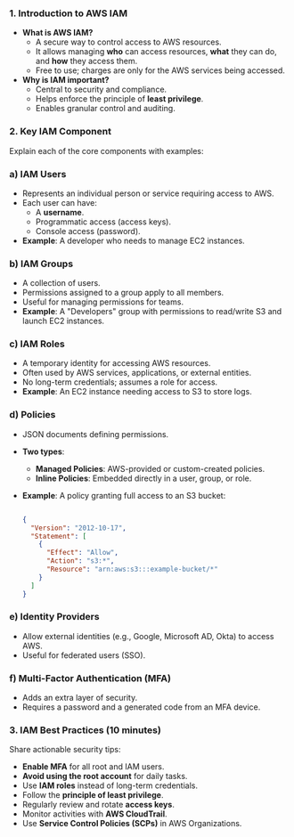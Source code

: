 ### **1. Introduction to AWS IAM**

- **What is AWS IAM?**
    - A secure way to control access to AWS resources.
    - It allows managing **who** can access resources, **what** they can do, and **how** they access them.
    - Free to use; charges are only for the AWS services being accessed.
- **Why is IAM important?**
    - Central to security and compliance.
    - Helps enforce the principle of **least privilege**.
    - Enables granular control and auditing.

### **2. Key IAM Component**

Explain each of the core components with examples:

### **a) IAM Users**

- Represents an individual person or service requiring access to AWS.
- Each user can have:
    - A **username**.
    - Programmatic access (access keys).
    - Console access (password).
- **Example**: A developer who needs to manage EC2 instances.

### **b) IAM Groups**

- A collection of users.
- Permissions assigned to a group apply to all members.
- Useful for managing permissions for teams.
- **Example**: A "Developers" group with permissions to read/write S3 and launch EC2 instances.

### **c) IAM Roles**

- A temporary identity for accessing AWS resources.
- Often used by AWS services, applications, or external entities.
- No long-term credentials; assumes a role for access.
- **Example**: An EC2 instance needing access to S3 to store logs.

### **d) Policies**

- JSON documents defining permissions.
- **Two types**:
    - **Managed Policies**: AWS-provided or custom-created policies.
    - **Inline Policies**: Embedded directly in a user, group, or role.
- **Example**: A policy granting full access to an S3 bucket:
    
    ```json
    
    {
      "Version": "2012-10-17",
      "Statement": [
        {
          "Effect": "Allow",
          "Action": "s3:*",
          "Resource": "arn:aws:s3:::example-bucket/*"
        }
      ]
    }
    
    ```
    

### **e) Identity Providers**

- Allow external identities (e.g., Google, Microsoft AD, Okta) to access AWS.
- Useful for federated users (SSO).

### **f) Multi-Factor Authentication (MFA)**

- Adds an extra layer of security.
- Requires a password and a generated code from an MFA device.

### **3. IAM Best Practices (10 minutes)**

Share actionable security tips:

- **Enable MFA** for all root and IAM users.
- **Avoid using the root account** for daily tasks.
- Use **IAM roles** instead of long-term credentials.
- Follow the **principle of least privilege**.
- Regularly review and rotate **access keys**.
- Monitor activities with **AWS CloudTrail**.
- Use **Service Control Policies (SCPs)** in AWS Organizations.